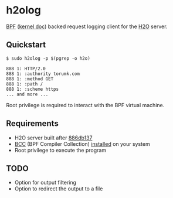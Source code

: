 # h2olog

[BPF](https://www.kernel.org/doc/html/latest/bpf/index.html) ([kernel doc](https://www.kernel.org/doc/Documentation/networking/filter.txt)) backed request logging client for the [H2O](https://github.com/h2o/h2o) server.

## Quickstart

```
$ sudo h2olog -p $(pgrep -o h2o)

888 1: HTTP/2.0
888 1: :authority torumk.com
888 1: :method GET
888 1: :path /
888 1: :scheme https
... and more ...
```

Root privilege is required to interact with the BPF virtual machine.

## Requirements

- H2O server built after [886db137](https://github.com/h2o/h2o/pull/2057/commits/886db13791bb03794901710974fb52cd1238968e)
- [BCC](https://iovisor.github.io/bcc/) (BPF Compiler Collection) [installed](https://github.com/iovisor/bcc/blob/master/INSTALL.md) on your system
- Root privilege to execute the program

## TODO

- Option for output filtering
- Option to redirect the output to a file
